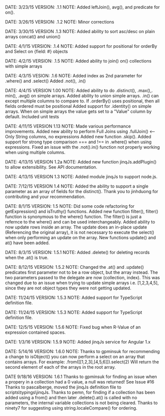  DATE:     3/23/15
 VERSION:  .1.1
 NOTE:     Added leftJoin(), avg(), and predicate for on().

 DATE:     3/26/15
 VERSION:  .1.2
 NOTE:     Minor corrections

 DATE:     3/30/15
 VERSION   .1.3
 NOTE:     Added ability to sort asc/desc on plain arrays
           concat() and union()

 DATE:     4/1/15
 VERSION:  .1.4
 NOTE:     Added support for positional for orderBy and Select on {field: #} 
            objects

 DATE:     4/2/15
 VERSION:  .1.5
 NOTE:     Added ability to join() on() collections with simple arrays

 DATE:     4/3/15
 VESION:   .1.6
 NOTE:     Added index as 2nd parameter for .where() and .select()
           Added .not(), .in()

 DATE:     4/4/15
 VERSION   1.00
 NOTE:     Added ability to do .distinct(), .max(),. min(), .avg() on simple 
            arrays.
           Added ability to union simple arrays.
           .in() can except multiple columns to compare to.
           If .orderBy() uses positional, then all fields ordered must be 
            positional
           Added support for .identity() on simple arrays. When on simple 
            arrays the value gets set to a "Value" column by default.
           Included unit tests

 DATE:     4/11/15
 VERSION   1.13
 NOTE:     Made various performance improvements.
           Added new ability to perform Full Joins using .fullJoin() <-- Only 
            String columns, no expressions
           Added new function .skip().
           Added support for strong type comparison === and !== in .where() 
            when using expressions.
           Fixed an issue with the .not().in() function not properly working 
            when using multiple columns.

 DATE:     4/13/15
 VERSION   1.2a
 NOTE:     Added new function jinqJs.addPlugin() to allow extensibility. See 
            API documentation.

 DATE:     4/13/15
 VERSION   1.3
 NOTE:     Added module jinqJs to support node.js.

 DATE:     7/12/15
 VERSION   1.4
 NOTE:     Added the ability to support a single parameter as an array of 
            fields for the distinct().
           Thank you to jinhduong for contributing and your recommendation.

 DATE:     8/1/15
 VERSION:  1.5
 NOTE:     Did some code refactoring for getExpression() and isTruthy() 
            functions.
           Added new function filter(), filter() function is synonymous to 
            the where() function. The filter() is just a refernce to the 
            where() and can be used interchangeably.
           Added ability to now update rows inside an array. The update does 
            an in-place update (Referencing the original array), it is not 
            necessary to execute the select() when only performing an update 
            on the array. New functions update() and at() have been added.

 DATE:     8/3/15
 VERSION:  1.5.1
 NOTE:     Added .delete() for deleting records when the .at() is true.

 DATE:     8/12/15
 VERSION:  1.5.2
 NOTE:     Changed the .at() and .update() predicates first parameter not to 
            be a row object, but the array instead.
           The two parameters passed to the delegate are now (collection, 
            index). This was changed due to an issue when trying to update 
            simple arrays i.e. [1,2,3,4,5], since they are not object types 
            they were not getting updated.

 DATE:     11/24/15
 VERSION:  1.5.3
 NOTE:     Added support for TypeScript definition file.

 DATE:     11/24/15
 VERSION:  1.5.3
 NOTE:     Added support for TypeScript definition file.

 DATE:     12/5/15
 VERSION:  1.5.6
 NOTE:     Fixed bug when R-Value of an expression contained spaces.

 DATE:     1/3/16
 VERSION:  1.5.9
 NOTE:     Added jinqJs service for Angular 1.x

 DATE:     5/14/16
 VERSION:  1.6.0
 NOTE:     Thanks to gpminsuk for recommending a change to isObject() you 
            can now perform a select on an array that contains arrays.
           For example: .from([[1,2,3],[4,5,6]]).select(2)  Will return the 
            second element of each of the arrays in the root array.

 DATE      9/18/16
 VERSION:  1.6.1
           Thanks to gpminsuk for finding an issue when a propery in a 
            collection had a 0 value, a null was returned! See Issue #16
           Thanks to pascalberge, moved the jinqJs definition file to 
            scripts\typings\jinqJs.
           Thanks to pemn, for finding if a collection has been added using a 
            from() and then later .delete().at() is called with no parameters,
            the internal variable collections is not being cleared.
           Thanks to ninety7 for suggesting using string.localeCompare() 
            for ordering.
